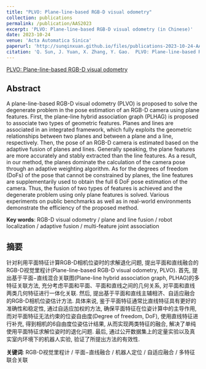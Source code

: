 ```yaml
---
title: "PLVO: Plane-line-based RGB-D visual odometry"
collection: publications
permalink: /publication/AAS2023
excerpt: 'PLVO: Plane-line-based RGB-D visual odometry (in Chinese)'
date: 2023-10-24
venue: 'Acta Automatica Sinica'
paperurl: 'http://sunqinxuan.github.io/files/publications-2023-10-24-AAS.pdf'
citation: 'Q. Sun, J. Yuan, X. Zhang, Y. Gao.  PLVO: Plane-line-based RGB-D visual odometry.  Acta Automatica Sinica,  2023, 49(10): 2060−2072.'
---
```


[PLVO: Plane-line-based RGB-D visual odometry](http://www.aas.net.cn/cn/article/doi/10.16383/j.aas.c200878)

## Abstract

A plane-line-based RGB-D visual odometry (PLVO) is proposed to solve the degenerate problem in the pose estimation of an RGB-D camera using plane features. First, the plane-line hybrid association graph (PLHAG) is proposed to associate two types of geometric features. Planes and lines are associated in an integrated framework, which fully exploits the geometric relationships between two planes and between a plane and a line, respectively. Then, the pose of an RGB-D camera is estimated based on the adaptive fusion of planes and lines. Generally speaking, the plane features are more accurately and stably extracted than the line features. As a result, in our method, the planes dominate the calculation of the camera pose through an adaptive weighting algorithm. As for the degrees of freedom (DoFs) of the pose that cannot be constrained by planes, the line features are supplementarily used to obtain the full 6 DoF pose estimation of the camera. Thus, the fusion of two types of features is achieved and the degenerate problem using only plane features is solved. Various experiments on public benchmarks as well as in real-world environments demonstrate the efficiency of the proposed method.

**Key words**: RGB-D visual odometry /  plane and line fusion /  robot localization /  adaptive fusion /  multi-feature joint association 

## 摘要

针对利用平面特征计算RGB-D相机位姿时的求解退化问题, 提出平面和直线融合的RGB-D视觉里程计(Plane-line-based RGB-D visual odometry, PLVO). 首先, 提出基于平面−直线混合关联图(Plane-line hybrid association graph, PLHAG)的多特征关联方法, 充分考虑平面和平面、平面和直线之间的几何关系, 对平面和直线两类几何特征进行一体化关联. 然后, 提出基于平面和直线主辅相济、自适应融合的RGB-D相机位姿估计方法. 具体来说, 鉴于平面特征通常比直线特征具有更好的准确性和稳定性, 通过自适应加权的方法, 确保平面特征在位姿计算中的主导作用, 而对平面特征无法约束的位姿自由度(Degree of freedom, DoF), 使用直线特征进行补充, 得到相机的6自由度位姿估计结果, 从而实现两类特征的融合, 解决了单纯使用平面特征求解位姿时的退化问题. 最后, 通过公开数据集上的定量实验以及真实室内环境下的机器人实验, 验证了所提出方法的有效性.

**关键词**: RGB-D视觉里程计 /  平面−直线融合 /  机器人定位 /  自适应融合 /  多特征联合关联 